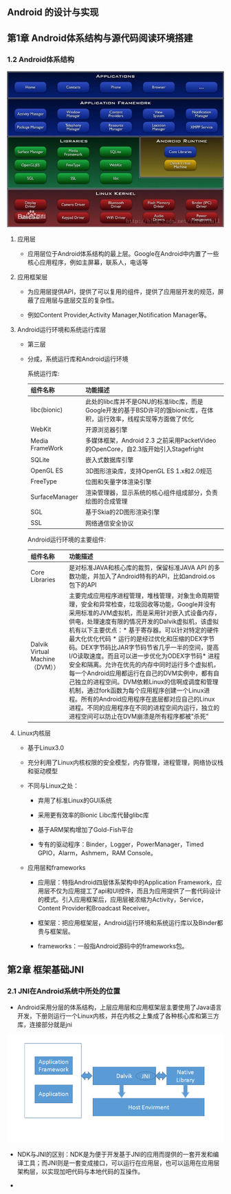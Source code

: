 ## Android 的设计与实现

## 第1章 Android体系结构与源代码阅读环境搭建

### 1.2 Android体系结构

![Android分层体系](android-kernel.jpeg)

1. 应用层

	* 应用层位于Android体系结构的最上层。Google在Android中内置了一些核心应用程序，例如主屏幕，联系人，电话等

2. 应用框架层

	* 为应用层提供API，提供了可以复用的组件，提供了应用层开发的规范，屏蔽了应用层与底层交互的复杂性。

	* 例如Content Provider,Activity Manager,Notification Manager等。

3. Android运行环境和系统运行库层

	* 第三层

	* 分成，系统运行库和Android运行环境

		系统运行库:

		|组件名称|功能描述|
		|---|---|
		|libc(bionic) |此处的libc库并不是GNU的标准libc库，而是Google开发的基于BSD许可的饿bionic库，在体积，运行效率，线程实现等方面做了优化 | 
		|WebKit|开源浏览器引擎 | 
		|Media FrameWork |多媒体框架，Android 2.3 之前采用PacketVideo 的OpenCore，自2.3版开始引入Stagefright | 
		|SQLite |嵌入式数据库引擎 | 
		|OpenGL ES |3D图形渲染库，支持OpenGL ES 1.x和2.0规范 | 
		|FreeType |位图和矢量字体渲染引擎 | 
		|SurfaceManager |渲染管理器，显示系统的核心组件组成部分，负责绘图的合成管理 | 
		|SGL |基于Skia的2D图形渲染引擎 | 
		|SSL |网络通信安全协议 | 


		Android运行环境的主要组件:

		|组件名称|功能描述| 
		|---|---|
		|Core Libraries |是对标准JAVA和核心库的裁剪，保留标准JAVA API 的多数功能，并加入了Android特有的API，比如android.os包下的API | 
		|Dalvik Virtual Machine（DVM）） |主要完成应用程序进程管理，堆栈管理，对象生命周期管理，安全和异常检查，垃圾回收等功能，Google并没有采用标准的JVM虚拟机，而是采用针对嵌入式设备内存，供电，处理速度有限的情况开发的Dalvik虚拟机，该虚拟机有以下主要优点：* 基于寄存器。可以针对特定的硬件最大化优化代码 * 运行的是经过优化和压缩的DEX字节码。DEX字节码比JAR字节码节省几乎一半的空间，提高I/O读取速度。而且可以进一步优化为ODEX字节码* 进程安全和隔离。允许在优先的内存中同时运行多个虚拟机，每一个Android应用都运行在自己的DVM实例中，都有自己独立的进程空间。DVM依赖Linux的信啊成调度和管理机制，通过fork函数为每个应用程序创建一个Linux进程。所有的Android应用程序在底层都对应自己的Linux进程。不同的应用程序在不同的进程空间内运行，独立的进程空间可以防止在DVM崩溃是所有程序都被"杀死" |

4. Linux内核层

	* 基于Linux3.0

	* 充分利用了Linux内核权限的安全模型，内存管理，进程管理，网络协议栈和驱动模型

	* 不同与Linux之处：

		* 弃用了标准Linux的GUI系统

		* 采用更有效率的Bionic Libc库代替glibc库

		* 基于ARM架构增加了Gold-Fish平台

		* 专有的驱动程序：Binder，Logger，PowerManager，Timed GPIO，Alarm，Ashmem，RAM Console。

	* 应用层和frameworks

		* 应用层：特指Android四层体系架构中的Application Framework，应用层不仅为应用提工了api和UI控件，而且为应用提供了一套代码设计的模式。引入应用框架后，应用层被浓缩为Activity，Service，Content Provider和Broadcast Receiver。

		* 框架层：把应用框架层，Android运行环境和系统运行库以及Binder都贵与框架层。

		* frameworks：一般指Android源码中的frameworks包。

## 第2章 框架基础JNI

### 2.1 JNI在Android系统中所处的位置

* Android采用分层的体系结构，上层应用层和应用框架层主要使用了Java语言开发，下册则运行一个Linux内核，并在内核之上集成了各种核心库和第三方库，连接部分就是jni

![JNI在Android系统中所处的位置](Android-system-jni.png)

* NDK与JNI的区别：NDK是为便于开发基于JNI的应用而提供的一套开发和编译工具；而JNI则是一套变成接口，可以运行在应用层，也可以运用在应用层架构层，以实现加吧代码与本地代码的互操作。

* 



